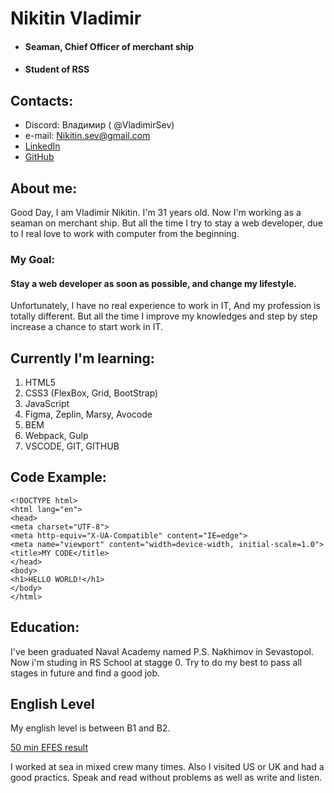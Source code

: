 # Nikitin Vladimir

- #### Seaman, Chief Officer of merchant ship 
- #### Student of RSS
## Contacts:
- Discord: Владимир ( @VladimirSev)
- e-mail: Nikitin.sev@gmail.com
- [LinkedIn](https://www.linkedin.com/in/volodymyr-nikitin-49622019a/ "My LinkedIn page")
- [GitHub](https://github.com/VladimirSev "My GitHub")

## About me:

Good Day, I am Vladimir Nikitin. I'm 31 years old. Now I'm working as a seaman on merchant ship. But all the time I try to stay a web developer, due to I real love to work with computer from the beginning.

### **My Goal:** 
#### **Stay a web developer as soon as possible, and change my lifestyle.**

Unfortunately, I have no real experience to work in IT, And my profession is totally different. But all the time I improve my knowledges and step by step increase a chance to start work in IT.
## Currently I'm learning:

1. HTML5
2. CSS3 (FlexBox, Grid, BootStrap)
3. JavaScript
4. Figma, Zeplin, Marsy, Avocode
5. BEM
6. Webpack, Gulp 
7. VSCODE, GIT, GITHUB

## Code Example:
```
<!DOCTYPE html>
<html lang="en">
<head>
<meta charset="UTF-8">
<meta http-equiv="X-UA-Compatible" content="IE=edge">
<meta name="viewport" content="width=device-width, initial-scale=1.0">
<title>MY CODE</title>
</head>
<body>
<h1>HELLO WORLD!</h1>
</body>
</html>
```
## Education:
I've been graduated Naval Academy named P.S. Nakhimov in Sevastopol. Now i'm studing in RS School at stagge 0. Try to do my best to pass all stages in future and find a good job.

## English Level 

My english level is between B1 and B2.

[50 min EFES result](https://www.efset.org/cert/zGT2us "Look at my English Level")

I worked at sea in mixed crew many times. Also I visited US or UK and had a good practics. Speak and read without problems as well as write and listen.
